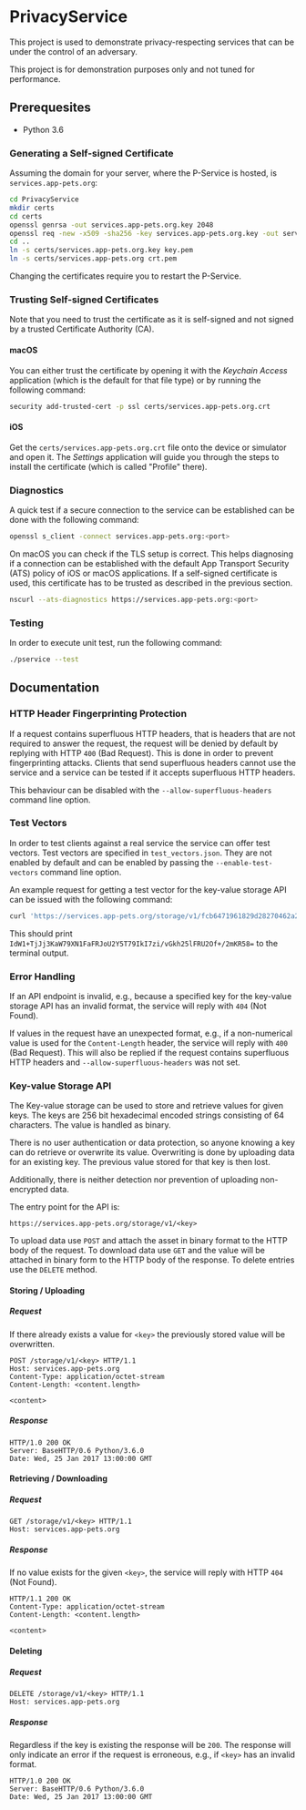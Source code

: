 # PrivacyService

This project is used to demonstrate privacy-respecting services that can be under the control of an adversary.

This project is for demonstration purposes only and not tuned for performance.

## Prerequesites

- Python 3.6

### Generating a Self-signed Certificate

Assuming the domain for your server, where the P-Service is hosted, is `services.app-pets.org`:

```sh
cd PrivacyService
mkdir certs
cd certs
openssl genrsa -out services.app-pets.org.key 2048
openssl req -new -x509 -sha256 -key services.app-pets.org.key -out services.app-pets.org.crt -days 365 -subj /CN=services.app-pets.org
cd ..
ln -s certs/services.app-pets.org.key key.pem
ln -s certs/services.app-pets.org crt.pem
```

Changing the certificates require you to restart the P-Service.

### Trusting Self-signed Certificates

Note that you need to trust the certificate as it is self-signed and not signed by a trusted Certificate Authority (CA).

#### macOS

You can either trust the certificate by opening it with the *Keychain Access* application (which is the default for that file type) or by running the following command:

```sh
security add-trusted-cert -p ssl certs/services.app-pets.org.crt
```

#### iOS

Get the `certs/services.app-pets.org.crt` file onto the device or simulator and open it. The *Settings* application will guide you through the steps to install the certificate (which is called "Profile" there).

### Diagnostics

A quick test if a secure connection to the service can be established can be done with the following command:

```sh
openssl s_client -connect services.app-pets.org:<port>
```

On macOS you can check if the TLS setup is correct. This helps diagnosing if a connection can be established with the default App Transport Security (ATS) policy of iOS or macOS applications. If a self-signed certificate is used, this certificate has to be trusted as described in the previous section.

```sh
nscurl --ats-diagnostics https://services.app-pets.org:<port>
```

### Testing

In order to execute unit test, run the following command:

```sh
./pservice --test
```

## Documentation

### HTTP Header Fingerprinting Protection

If a request contains superfluous HTTP headers, that is headers that are not required to answer the request, the request will be denied by default by replying with HTTP `400` (Bad Request). This is done in order to prevent fingerprinting attacks. Clients that send superfluous headers cannot use the service and a service can be tested if it accepts superfluous HTTP headers.

This behaviour can be disabled with the `--allow-superfluous-headers` command line option.

### Test Vectors

In order to test clients against a real service the service can offer test vectors. Test vectors are specified in `test_vectors.json`. They are not enabled by default and can be enabled by passing the `--enable-test-vectors` command line option. 

An example request for getting a test vector for the key-value storage API can be issued with the following command:

```sh
curl 'https://services.app-pets.org/storage/v1/fcb6471961829d28270462a2d5cba7fd141d80c608d6df074f8e2e213c187471' --header 'User-Agent:' --header 'Accept:' --cacert 'crt.pem' --raw --silent | base64
```

This should print `IdW1+TjJj3KaW79XN1FaFRJoU2Y5T79IkI7zi/vGkh25lFRU2Of+/2mKR58=` to the terminal output.

### Error Handling

If an API endpoint is invalid, e.g., because a specified key for the key-value storage API has an invalid format, the service will reply with `404` (Not Found).

If values in the request have an unexpected format, e.g., if a non-numerical value is used for the `Content-Length` header, the service will reply with `400` (Bad Request). This will also be replied if the request contains superfluous HTTP headers and `--allow-superfluous-headers` was not set.

### Key-value Storage API

The Key-value storage can be used to store and retrieve values for given keys. The keys are 256 bit hexadecimal encoded strings consisting of 64 characters. The value is handled as binary.

There is no user authentication or data protection, so anyone knowing a key can do retrieve or overwrite its value. Overwriting is done by uploading data for an existing key. The previous value stored for that key is then lost.

Additionally, there is neither detection nor prevention of uploading non-encrypted data.

The entry point for the API is:

```
https://services.app-pets.org/storage/v1/<key>
```

To upload data use `POST` and attach the asset in binary format to the HTTP body of the request. To download data use `GET` and the value will be attached in binary form to the HTTP body of the response. To delete entries use the `DELETE` method.

#### Storing / Uploading

##### Request

If there already exists a value for `<key>` the previously stored value will be overwritten.

```http
POST /storage/v1/<key> HTTP/1.1
Host: services.app-pets.org
Content-Type: application/octet-stream
Content-Length: <content.length>

<content>
```

##### Response

```http
HTTP/1.0 200 OK
Server: BaseHTTP/0.6 Python/3.6.0
Date: Wed, 25 Jan 2017 13:00:00 GMT
```

#### Retrieving / Downloading

##### Request

```http
GET /storage/v1/<key> HTTP/1.1
Host: services.app-pets.org
```

##### Response

If no value exists for the given `<key>`, the service will reply with HTTP `404` (Not Found).

```http
HTTP/1.1 200 OK
Content-Type: application/octet-stream
Content-Length: <content.length>

<content>
```

#### Deleting

##### Request

```http
DELETE /storage/v1/<key> HTTP/1.1
Host: services.app-pets.org
```

##### Response

Regardless if the key is existing the response will be `200`. The response will only indicate an error if the request is erroneous, e.g., if `<key>` has an invalid format.

```http
HTTP/1.0 200 OK
Server: BaseHTTP/0.6 Python/3.6.0
Date: Wed, 25 Jan 2017 13:00:00 GMT
```